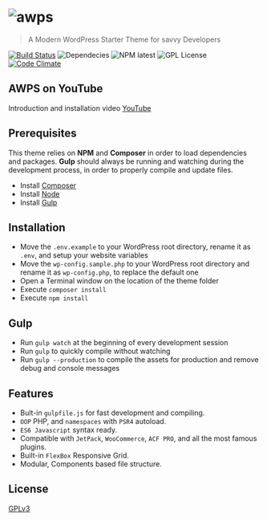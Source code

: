 # ![awps](http://www.alecaddd.com/wp-content/uploads/2017/05/awps-logo.png)
> A Modern WordPress Starter Theme for savvy Developers

[![Build Status](https://travis-ci.org/Alecaddd/awps.svg?branch=master)](https://travis-ci.org/Alecaddd/awps) ![Dependecies](https://david-dm.org/Alecaddd/awps.svg) ![NPM latest](https://img.shields.io/npm/v/npm.svg) ![GPL License](https://img.shields.io/badge/license-GPLv3-blue.svg) [![Code Climate](https://codeclimate.com/github/Alecaddd/awps/badges/gpa.svg)](https://codeclimate.com/github/Alecaddd/awps)

## AWPS on YouTube

Introduction and installation video [YouTube](https://www.youtube.com/watch?v=NKRheNMczlM)

## Prerequisites

This theme relies on **NPM** and **Composer** in order to load dependencies and packages.
**Gulp** should always be running and watching during the development process, in order to properly compile and update files.

* Install [Composer](https://getcomposer.org/)
* Install [Node](https://nodejs.org/)
* Install [Gulp](http://gulpjs.com/)


## Installation

* Move the `.env.example` to your WordPress root directory, rename it as `.env`, and setup your website variables
* Move the `wp-config.sample.php` to your WordPress root directory and rename it as `wp-config.php`, to replace the default one
* Open a Terminal window on the location of the theme folder
* Execute `composer install`
* Execute `npm install`


## Gulp

* Run `gulp watch` at the beginning of every development session
* Run `gulp` to quickly compile without watching
* Run `gulp --production` to compile the assets for production and remove debug and console messages


## Features

* Bult-in `gulpfile.js` for fast development and compiling.
* `OOP` PHP, and `namespaces` with `PSR4` autoload.
* `ES6 Javascript` syntax ready.
* Compatible with `JetPack`, `WooCommerce`, `ACF PRO`, and all the most famous plugins.
* Built-in `FlexBox` Responsive Grid.
* Modular, Components based file structure.


## License

[GPLv3](https://github.com/Alecaddd/awps/blob/master/LICENSE.txt)